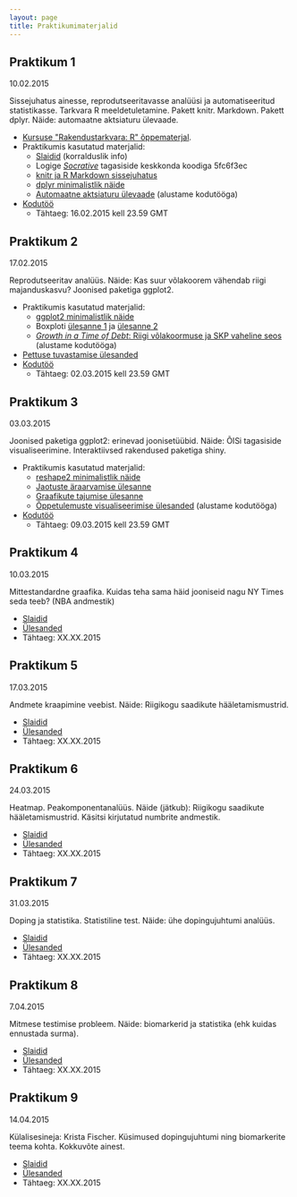 ```yaml
---
layout: page
title: Praktikumimaterjalid
---
```


## Praktikum 1

10.02.2015 

Sissejuhatus ainesse, reprodutseeritavasse analüüsi ja automatiseeritud statistikasse. Tarkvara R meeldetuletamine. 
Pakett knitr. Markdown. Pakett dplyr. Näide: automaatne aktsiaturu ülevaade. 

* [Kursuse "Rakendustarkvara: R" õppematerjal](../rakendustarkvara_R). 
* Praktikumis kasutatud materjalid:
  * [Slaidid](/slides/esitlus1.pdf) (korralduslik info)
  * Logige [*Socrative*](http://b.socrative.com/login/student/) tagasiside keskkonda koodiga 5fc6f3ec
  * [knitr ja R Markdown sissejuhatus](/praktikum1_knitr)
  * [dplyr minimalistlik näide](/praktikum1_dplyr)
  * [Automaatne aktsiaturu ülevaade](/praktikum1_aktsiad) (alustame kodutööga)
* [Kodutöö](/praktikum1_kodutoo)
  * Tähtaeg: 16.02.2015 kell 23.59 GMT


## Praktikum 2

17.02.2015

Reprodutseeritav analüüs. Näide: Kas suur võlakoorem vähendab riigi majanduskasvu? Joonised paketiga ggplot2.

* Praktikumis kasutatud materjalid:
  * [ggplot2 minimalistlik näide](/praktikum2_ggplot2)
  * Boxploti [ülesanne 1](/slides/praktikum2_boxplot_quiz1.pdf) ja [ülesanne 2](/slides/praktikum2_boxplot_quiz2.pdf)
  * [*Growth in a Time of Debt*: Riigi võlakoormuse ja SKP vaheline seos](/praktikum2_riigivolg) (alustame kodutööga)
* [Pettuse tuvastamise ülesanded](/praktikum2_pettus)
* [Kodutöö](/praktikum2_kodutoo)
  * Tähtaeg: 02.03.2015 kell 23.59 GMT

## Praktikum 3

03.03.2015

Joonised paketiga ggplot2: erinevad joonisetüübid. Näide: ÕISi tagasiside visualiseerimine. Interaktiivsed rakendused paketiga shiny.

* Praktikumis kasutatud materjalid:
  * [reshape2 minimalistlik näide](/praktikum3_reshape)
  * [Jaotuste äraarvamise ülesanne](/praktikum3_quiz1)
  * [Graafikute tajumise ülesanne](/praktikum3_quiz2)
  * [Õppetulemuste visualiseerimise ülesanded](/praktikum3_oppeained) (alustame kodutööga)
* [Kodutöö](/praktikum3_kodutoo)
  * Tähtaeg: 09.03.2015 kell 23.59 GMT


## Praktikum 4

10.03.2015

Mittestandardne graafika. Kuidas teha sama häid jooniseid nagu NY Times seda teeb? (NBA andmestik)

* [Slaidid](https://)
* [Ülesanded](https://)
* Tähtaeg: XX.XX.2015

## Praktikum 5

17.03.2015

Andmete kraapimine veebist. Näide: Riigikogu saadikute hääletamismustrid.

* [Slaidid](https://)
* [Ülesanded](https://)
* Tähtaeg: XX.XX.2015

## Praktikum 6

24.03.2015

Heatmap. Peakomponentanalüüs. Näide (jätkub): Riigikogu saadikute hääletamismustrid. Käsitsi kirjutatud numbrite andmestik.

* [Slaidid](https://)
* [Ülesanded](https://)
* Tähtaeg: XX.XX.2015

## Praktikum 7

31.03.2015

Doping ja statistika. Statistiline test. Näide: ühe dopingujuhtumi analüüs.

* [Slaidid](https://)
* [Ülesanded](https://)
* Tähtaeg: XX.XX.2015

## Praktikum 8

7.04.2015

Mitmese testimise probleem. Näide: biomarkerid ja statistika (ehk kuidas ennustada surma).

* [Slaidid](https://)
* [Ülesanded](https://)
* Tähtaeg: XX.XX.2015

## Praktikum 9

14.04.2015

Külalisesineja: Krista Fischer. Küsimused dopingujuhtumi ning biomarkerite teema kohta. Kokkuvõte ainest.

* [Slaidid](https://)
* [Ülesanded](https://)
* Tähtaeg: XX.XX.2015